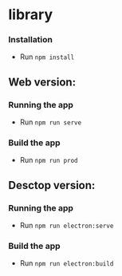 # library

### Installation
* Run `npm install`

## Web version:

### Running the app
* Run `npm run serve`

### Build the app
* Run `npm run prod`

## Desctop version:

### Running the app
* Run `npm run electron:serve`

### Build the app
* Run `npm run electron:build`